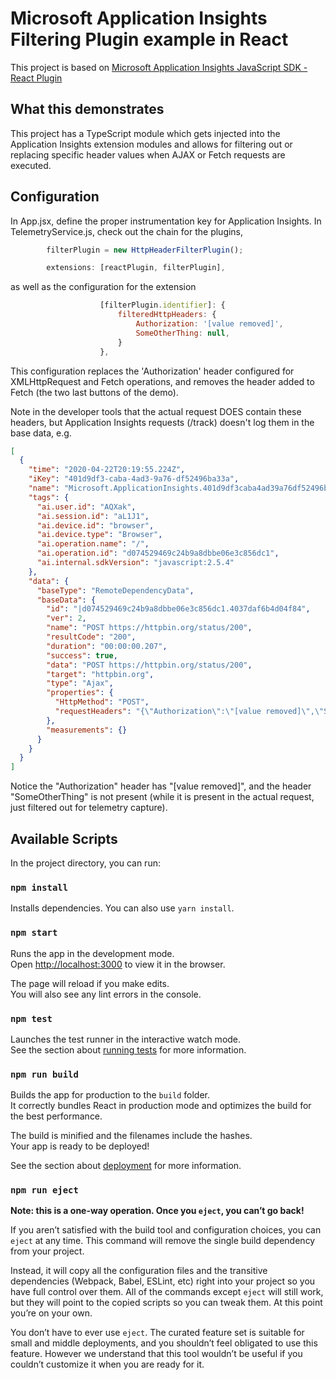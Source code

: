 # Microsoft Application Insights Filtering Plugin example in React

This project is based on [Microsoft Application Insights JavaScript SDK - React Plugin](https://github.com/microsoft/ApplicationInsights-JS/tree/master/extensions/applicationinsights-react-js)

## What this demonstrates

This project has a TypeScript module which gets injected into the Application Insights extension modules and allows for filtering out or replacing specific header values
when AJAX or Fetch requests are executed.

## Configuration

In App.jsx, define the proper instrumentation key for Application Insights.
In TelemetryService.js, check out the chain for the plugins, 

```js
        filterPlugin = new HttpHeaderFilterPlugin();

        extensions: [reactPlugin, filterPlugin],
```

as well as the configuration for the extension 
```js
                    [filterPlugin.identifier]: {
                        filteredHttpHeaders: {
                            Authorization: '[value removed]',
                            SomeOtherThing: null,
                        }
                    },
```

This configuration replaces the 'Authorization' header configured for XMLHttpRequest and Fetch operations, and removes the header added to Fetch (the two last buttons of the demo).

Note in the developer tools that the actual request DOES contain these headers, but Application Insights requests (/track) doesn't log them in the base data, e.g.
```json
[
  {
    "time": "2020-04-22T20:19:55.224Z",
    "iKey": "401d9df3-caba-4ad3-9a76-df52496ba33a",
    "name": "Microsoft.ApplicationInsights.401d9df3caba4ad39a76df52496ba33a.RemoteDependency",
    "tags": {
      "ai.user.id": "AQXak",
      "ai.session.id": "aL1J1",
      "ai.device.id": "browser",
      "ai.device.type": "Browser",
      "ai.operation.name": "/",
      "ai.operation.id": "d074529469c24b9a8dbbe06e3c856dc1",
      "ai.internal.sdkVersion": "javascript:2.5.4"
    },
    "data": {
      "baseType": "RemoteDependencyData",
      "baseData": {
        "id": "|d074529469c24b9a8dbbe06e3c856dc1.4037daf6b4d04f84",
        "ver": 2,
        "name": "POST https://httpbin.org/status/200",
        "resultCode": "200",
        "duration": "00:00:00.207",
        "success": true,
        "data": "POST https://httpbin.org/status/200",
        "target": "httpbin.org",
        "type": "Ajax",
        "properties": {
          "HttpMethod": "POST",
          "requestHeaders": "{\"Authorization\":\"[value removed]\",\"Something\":\"SomethingElse\"}"
        },
        "measurements": {}
      }
    }
  }
]
```
Notice the "Authorization" header has "[value removed]", and the header "SomeOtherThing" is not present (while it is present in the actual request, just filtered out for telemetry capture).

## Available Scripts

In the project directory, you can run:

### `npm install`

Installs dependencies. You can also use `yarn install`.

### `npm start`

Runs the app in the development mode.<br>
Open [http://localhost:3000](http://localhost:3000) to view it in the browser.

The page will reload if you make edits.<br>
You will also see any lint errors in the console.

### `npm test`

Launches the test runner in the interactive watch mode.<br>
See the section about [running tests](https://facebook.github.io/create-react-app/docs/running-tests) for more information.

### `npm run build`

Builds the app for production to the `build` folder.<br>
It correctly bundles React in production mode and optimizes the build for the best performance.

The build is minified and the filenames include the hashes.<br>
Your app is ready to be deployed!

See the section about [deployment](https://facebook.github.io/create-react-app/docs/deployment) for more information.

### `npm run eject`

**Note: this is a one-way operation. Once you `eject`, you can’t go back!**

If you aren’t satisfied with the build tool and configuration choices, you can `eject` at any time. This command will remove the single build dependency from your project.

Instead, it will copy all the configuration files and the transitive dependencies (Webpack, Babel, ESLint, etc) right into your project so you have full control over them. All of the commands except `eject` will still work, but they will point to the copied scripts so you can tweak them. At this point you’re on your own.

You don’t have to ever use `eject`. The curated feature set is suitable for small and middle deployments, and you shouldn’t feel obligated to use this feature. However we understand that this tool wouldn’t be useful if you couldn’t customize it when you are ready for it.
